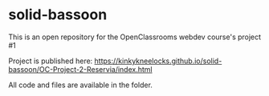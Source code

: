 # solid-bassoon
This is an open repository for the OpenClassrooms webdev course's project #1

Project is published here:
https://kinkykneelocks.github.io/solid-bassoon/OC-Project-2-Reservia/index.html

All code and files are available in the folder.
